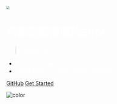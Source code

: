 <img src="https://i.loli.net/2021/05/10/cUn3EzsYfCK4PMr.png" style="zoom:50%;" />

# <font color='white'>狗都能看得懂的SVM</font>

> <font color='white'>测试docsify</font>

- <font color="white">使用`pandas`,`numpy`以及`echarts`制作</font>
- <font color="white">思维简单适合入门参考,代码友好逻辑清晰</font>

[GitHub](https://github.com/cybercolyce/SVM-learn)
[Get Started](#)



![color](#232526)

